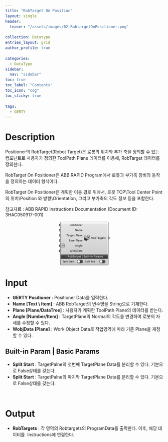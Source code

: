```yaml
---
title: "RobTarget On Position"
layout: single
header:
  teaser: "/assets/images/02_RobtargetOnPositioner.png"

collection: Datatype
entries_layout: grid
author_profile: true

categories:
  - DataType
sidebar:
  nav: "sidebar"
toc: true
toc_label: "Contents"
toc_icon: "cog"
toc_sticky: true

tags: 
  - GERTY
---
```

# Description

Positioner의 RobTarget(Robot Target)은 로봇의 위치와 추가 축을 정의할 수 있는 컴포넌트로 사용자가 정의한 ToolPath Plane 데이터를 이용해, RobTarget 데이터를 정의한다.

RobTarget On Positioner은 ABB RAPID Program에서 로봇과 부가축 장비의 동작을 정의하는 데이터 형식이다.

RobTarget On Positioner은 계획한 이동 경로 위에서, 로봇 TCP\Tool Center Point 의 위치\Position 와 방향\Orientation, 그리고 부가축의 각도 정보 등을 포함한다.

참고자료 : ABB RAPID Instructions Documentation (Document ID: 3HAC050917-001)

<p align="center">  <img src="/assets/images/02_RobtargetOnPositioner.png" align="center" width="32%"></p>


# Input

* **GERTY Positioner** : Positioner Data를 입력한다.
* **Name [Text \ Item]** : ABB RobTarget의 변수명을 String으로 기재한다.
* **Plane [Plane/DataTree]** : 사용자가 계획한 ToolPath Plane의 데이터를 받는다.
* **Angle [Number/Item]** : TargetPlane의 Normal의 각도를 변경하여 로봇의 자세를 수정할 수 있다.
* **WobjData [Plane]** : Work Object Data로 작업영역에 따라 기준 Plane을 재정할 수 있다.

## Built-in Param | Basic Params​

* **Split Start** : TargetPalne의 첫번째 TargetPlane Data를 분리할 수 있다. 기본으로 False상태를 갖는다.
* **Split Start** : TargetPalne의 마지막 TargetPlane Data를 분리할 수 있다. 기본으로 False상태를 갖는다.

<br>

# Output

* **RobTargets** : 각 영역의 Robtargets의 ProgramData를 출력한다. 이후, 해당 데이터를  Instructions에 연결한다.
